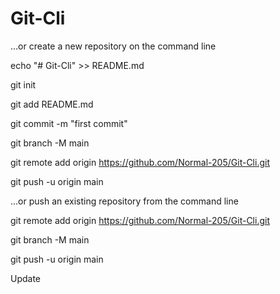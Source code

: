 # Git-Cli

…or create a new repository on the command line

echo "# Git-Cli" >> README.md

git init

git add README.md

git commit -m "first commit"

git branch -M main

git remote add origin https://github.com/Normal-205/Git-Cli.git

git push -u origin main

…or push an existing repository from the command line

git remote add origin https://github.com/Normal-205/Git-Cli.git

git branch -M main

git push -u origin main

Update
